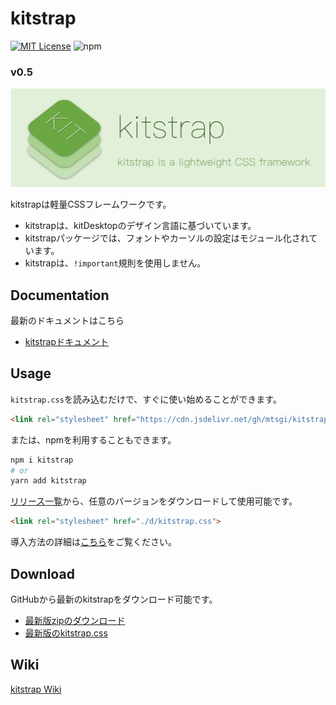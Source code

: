 # kitstrap

[![MIT License](http://img.shields.io/badge/license-MIT-blue.svg?style=flat)](LICENSE)
![npm](https://img.shields.io/npm/v/kitstrap?style=flat)

### v0.5

![](docs/banner.png "kitstrap")

kitstrapは軽量CSSフレームワークです。

- kitstrapは、kitDesktopのデザイン言語に基づいています。
- kitstrapパッケージでは、フォントやカーソルの設定はモジュール化されています。
- kitstrapは、`!important`規則を使用しません。

## Documentation

最新のドキュメントはこちら

- [kitstrapドキュメント](https://mtsgi.github.io/kitstrap/docs/)

## Usage

`kitstrap.css`を読み込むだけで、すぐに使い始めることができます。

```html
<link rel="stylesheet" href="https://cdn.jsdelivr.net/gh/mtsgi/kitstrap@0.5/d/kitstrap.css">
```

または、npmを利用することもできます。

```sh
npm i kitstrap
# or
yarn add kitstrap
```

[リリース一覧](https://github.com/mtsgi/kitstrap/releases)から、任意のバージョンをダウンロードして使用可能です。

```html
<link rel="stylesheet" href="./d/kitstrap.css">
```

導入方法の詳細は[こちら](https://mtsgi.github.io/kitstrap/docs/installation.html)をご覧ください。

## Download

GitHubから最新のkitstrapをダウンロード可能です。

- [最新版zipのダウンロード](https://github.com/mtsgi/kitstrap/archive/master.zip)
- [最新版のkitstrap.css](https://mtsgi.github.io/kitstrap/d/kitstrap.css)

## Wiki

[kitstrap Wiki](https://github.com/mtsgi/kitstrap/wiki)
